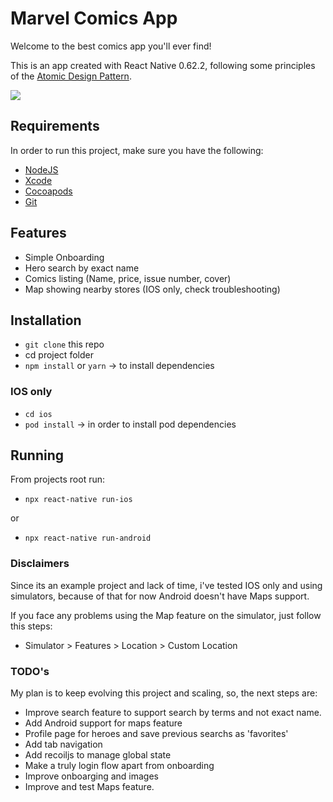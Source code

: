 # Marvel Comics App

Welcome to the best comics app you'll ever find!

This is an app created with React Native 0.62.2, following some principles of the [Atomic Design Pattern](https://bradfrost.com/blog/post/atomic-web-design/).

![](gifexample.gif)

## Requirements

In order to run this project, make sure you have the following:

- [NodeJS](https://nodejs.org/en/)
- [Xcode](https://apps.apple.com/us/app/xcode/id497799835?mt=12)
- [Cocoapods](https://cocoapods.org/)
- [Git](https://git-scm.com/)

## Features

- Simple Onboarding
- Hero search by exact name
- Comics listing (Name, price, issue number, cover)
- Map showing nearby stores (IOS only, check troubleshooting)

## Installation

- `git clone` this repo
- cd project folder
- `npm install` or `yarn` -> to install dependencies

### IOS only

- `cd ios`
- `pod install` -> in order to install pod dependencies

## Running

From projects root run:

- `npx react-native run-ios`

or

- `npx react-native run-android`

### Disclaimers

Since its an example project and lack of time, i've tested IOS only and using simulators, because of that for now Android doesn't have Maps support.

If you face any problems using the Map feature on the simulator, just follow this steps:

- Simulator > Features > Location > Custom Location

### TODO's

My plan is to keep evolving this project and scaling, so, the next steps are:

- Improve search feature to support search by terms and not exact name.
- Add Android support for maps feature
- Profile page for heroes and save previous searchs as 'favorites'
- Add tab navigation
- Add recoiljs to manage global state
- Make a truly login flow apart from onboarding
- Improve onboarging and images
- Improve and test Maps feature.
